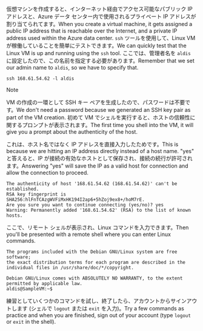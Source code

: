 <span data-ttu-id="911a1-101">仮想マシンを作成すると、インターネット経由でアクセス可能なパブリック IP アドレスと、Azure データ センター内で使用されるプライベート IP アドレスが割り当てられてます。</span><span class="sxs-lookup"><span data-stu-id="911a1-101">When you create a virtual machine, it gets assigned a public IP address that is reachable over the Internet, and a private IP address used within the Azure data center.</span></span> <span data-ttu-id="911a1-102">`ssh` ツールを使用して、Linux VM が稼働していることを簡単にテストできます。</span><span class="sxs-lookup"><span data-stu-id="911a1-102">We can quickly test that the Linux VM is up and running using the `ssh` tool.</span></span> <span data-ttu-id="911a1-103">ここでは、管理者名を `aldis` に設定したので、この名前を指定する必要があります。</span><span class="sxs-lookup"><span data-stu-id="911a1-103">Remember that we set our admin name to `aldis`, so we have to specify that.</span></span>

```azurecli
ssh 168.61.54.62 -l aldis
```

> [!NOTE]
> <span data-ttu-id="911a1-104">VM の作成の一環として SSH キー ペアを生成したので、パスワードは不要です。</span><span class="sxs-lookup"><span data-stu-id="911a1-104">We don't need a password because we generated an SSH key pair as part of the VM creation.</span></span> <span data-ttu-id="911a1-105">初めて VM でシェルを実行すると、ホストの信頼性に関するプロンプトが表示されます。</span><span class="sxs-lookup"><span data-stu-id="911a1-105">The first time you shell into the VM, it will give you a prompt about the authenticity of the host.</span></span> 
> 
> <span data-ttu-id="911a1-106">これは、ホスト名ではなく IP アドレスを直接入力したためです。</span><span class="sxs-lookup"><span data-stu-id="911a1-106">This is because we are hitting an IP address directly instead of a host name.</span></span> <span data-ttu-id="911a1-107">"yes" と答えると、IP が接続の有効なホストとして保存され、接続の続行が許可されます。</span><span class="sxs-lookup"><span data-stu-id="911a1-107">Answering "yes" will save the IP as a valid host for connection and allow the connection to proceed.</span></span>

```output
The authenticity of host '168.61.54.62 (168.61.54.62)' can't be established.
RSA key fingerprint is SHA256:hlFnTCAzgWVFiMxHK194I2ap6+5hZoj9ex8+/hoM7rE.
Are you sure you want to continue connecting (yes/no)? yes
Warning: Permanently added '168.61.54.62' (RSA) to the list of known hosts.
```

<span data-ttu-id="911a1-108">ここで、リモート シェルが表示され、Linux コマンドを入力できます。</span><span class="sxs-lookup"><span data-stu-id="911a1-108">Then you'll be presented with a remote shell where you can enter Linux commands.</span></span>

```output
The programs included with the Debian GNU/Linux system are free software;
the exact distribution terms for each program are described in the
individual files in /usr/share/doc/*/copyright.

Debian GNU/Linux comes with ABSOLUTELY NO WARRANTY, to the extent
permitted by applicable law.
aldis@SampleVM:~$
```

<span data-ttu-id="911a1-109">練習としていくつかのコマンドを試し、終了したら、アカウントからサインアウトします (シェルで `logout` または `exit` を入力)。</span><span class="sxs-lookup"><span data-stu-id="911a1-109">Try a few commands as practice and when you are finished, sign out of your account (type `logout` or `exit` in the shell).</span></span>